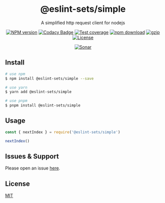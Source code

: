 <div style="text-align: center;" align="center">

# @eslint-sets/simple

A simplified http request client for nodejs

[![NPM version][npm-image]][npm-url]
[![Codacy Badge][codacy-image]][codacy-url]
[![Test coverage][codecov-image]][codecov-url]
[![npm download][download-image]][download-url]
[![gzip][gzip-image]][gzip-url]
[![License][license-image]][license-url]

[![Sonar][sonar-image]][sonar-url]

</div>

## Install

```bash
# use npm
$ npm install @eslint-sets/simple --save

# use yarn
$ yarn add @eslint-sets/simple

# use pnpm
$ pnpm install @eslint-sets/simple
```

## Usage

```js
const { nextIndex } = require('@eslint-sets/simple')

nextIndex()
```

## Issues & Support

Please open an issue [here](https://github.com/saqqdy/@eslint-sets/simple/issues).

## License

[MIT](LICENSE)

[npm-image]: https://img.shields.io/npm/v/@eslint-sets/simple.svg?style=flat-square
[npm-url]: https://npmjs.org/package/@eslint-sets/simple
[codacy-image]: https://app.codacy.com/project/badge/Grade/f70d4880e4ad4f40aa970eb9ee9d0696
[codacy-url]: https://www.codacy.com/gh/saqqdy/@eslint-sets/simple/dashboard?utm_source=github.com&utm_medium=referral&utm_content=saqqdy/@eslint-sets/simple&utm_campaign=Badge_Grade
[codecov-image]: https://img.shields.io/codecov/c/github/saqqdy/@eslint-sets/simple.svg?style=flat-square
[codecov-url]: https://codecov.io/github/saqqdy/@eslint-sets/simple?branch=master
[download-image]: https://img.shields.io/npm/dm/@eslint-sets/simple.svg?style=flat-square
[download-url]: https://npmjs.org/package/@eslint-sets/simple
[gzip-image]: http://img.badgesize.io/https://unpkg.com/@eslint-sets/simple/index.cjs?compression=gzip&label=gzip%20size:%20JS
[gzip-url]: http://img.badgesize.io/https://unpkg.com/@eslint-sets/simple/index.cjs?compression=gzip&label=gzip%20size:%20JS
[license-image]: https://img.shields.io/badge/License-MIT-blue.svg
[license-url]: LICENSE
[sonar-image]: https://sonarcloud.io/api/project_badges/quality_gate?project=saqqdy_@eslint-sets/simple
[sonar-url]: https://sonarcloud.io/dashboard?id=saqqdy_@eslint-sets/simple
